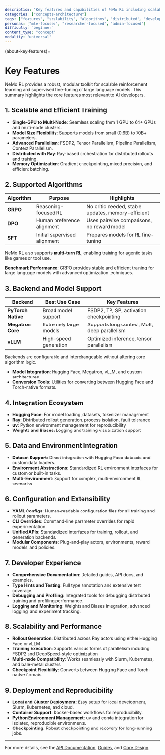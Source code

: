 ```yaml
---
description: "Key features and capabilities of NeMo RL including scalable training, supported algorithms, and developer experience"
categories: ["concepts-architecture"]
tags: ["features", "scalability", "algorithms", "distributed", "developer-experience", "reinforcement-learning"]
personas: ["mle-focused", "researcher-focused", "admin-focused"]
difficulty: "beginner"
content_type: "concept"
modality: "universal"
---
```


(about-key-features)=
# Key Features

NeMo RL provides a robust, modular toolkit for scalable reinforcement learning and supervised fine-tuning of large language models. This summary highlights the core features most relevant to AI developers.

## 1. Scalable and Efficient Training

- **Single-GPU to Multi-Node**: Seamless scaling from 1 GPU to 64+ GPUs and multi-node clusters.
- **Model Size Flexibility**: Supports models from small (0.6B) to 70B+ parameters.
- **Advanced Parallelism**: FSDP2, Tensor Parallelism, Pipeline Parallelism, Context Parallelism.
- **Distributed with Ray**: Ray-based orchestration for distributed rollouts and training.
- **Memory Optimization**: Gradient checkpointing, mixed precision, and efficient batching.

## 2. Supported Algorithms

| Algorithm | Purpose                    | Highlights                                |
|----------|-----------------------------|-------------------------------------------|
| **GRPO** | Reasoning-focused RL        | No critic needed, stable updates, memory-efficient |
| **DPO**  | Human preference alignment  | Uses pairwise comparisons, no reward model |
| **SFT**  | Initial supervised alignment| Prepares models for RL fine-tuning         |

NeMo RL also supports **multi-turn RL**, enabling training for agentic tasks like games or tool use.

**Benchmark Performance**: GRPO provides stable and efficient training for large language models with advanced optimization techniques.

## 3. Backend and Model Support

| Backend         | Best Use Case              | Key Features                                   |
|----------------|----------------------------|------------------------------------------------|
| **PyTorch Native** | Broad model support         | FSDP2, TP, SP, activation checkpointing        |
| **Megatron Core**  | Extremely large models      | Supports long context, MoE, deep parallelism   |
| **vLLM**           | High-speed generation       | Optimized inference, tensor parallelism        |

Backends are configurable and interchangeable without altering core algorithm logic.

- **Model Integration**: Hugging Face, Megatron, vLLM, and custom architectures.
- **Conversion Tools**: Utilities for converting between Hugging Face and Torch-native formats.

## 4. Integration Ecosystem

- **Hugging Face**: For model loading, datasets, tokenizer management
- **Ray**: Distributed rollout generation, process isolation, fault tolerance
- **uv**: Python environment management for reproducibility
- **Weights and Biases**: Logging and training visualization support

## 5. Data and Environment Integration

- **Dataset Support**: Direct integration with Hugging Face datasets and custom data loaders.
- **Environment Abstractions**: Standardized RL environment interfaces for custom or built-in tasks.
- **Multi-Environment**: Support for complex, multi-environment RL scenarios.

## 6. Configuration and Extensibility

- **YAML Configs**: Human-readable configuration files for all training and rollout parameters.
- **CLI Overrides**: Command-line parameter overrides for rapid experimentation.
- **Unified APIs**: Standardized interfaces for training, rollout, and generation backends.
- **Modular Components**: Plug-and-play actors, environments, reward models, and policies.

## 7. Developer Experience

- **Comprehensive Documentation**: Detailed guides, API docs, and examples.
- **Type Hints and Testing**: Full type annotation and extensive test coverage.
- **Debugging and Profiling**: Integrated tools for debugging distributed training and profiling performance.
- **Logging and Monitoring**: Weights and Biases integration, advanced logging, and experiment tracking.

## 8. Scalability and Performance
- **Rollout Generation**: Distributed across Ray actors using either Hugging Face or vLLM
- **Training Execution**: Supports various forms of parallelism including FSDP2 and DeepSpeed-style optimization
- **Multi-node Compatibility**: Works seamlessly with Slurm, Kubernetes, and bare-metal clusters
- **Checkpoint Flexibility**: Converts between Hugging Face and Torch-native formats

## 9. Deployment and Reproducibility
- **Local and Cluster Deployment**: Easy setup for local development, Slurm, Kubernetes, and cloud.
- **Container Support**: Docker-based workflows for reproducibility.
- **Python Environment Management**: uv and conda integration for isolated, reproducible environments.
- **Checkpointing**: Robust checkpointing and recovery for long-running jobs.

---

For more details, see the [API Documentation](../apidocs/index), [Guides](../guides/index), and [Core Design](../core-design/index).

